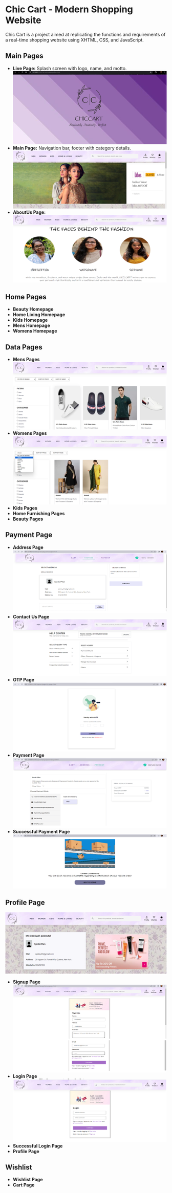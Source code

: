 # Chic Cart - Modern Shopping Website

Chic Cart is a project aimed at replicating the functions and requirements of a real-time shopping website using XHTML, CSS, and JavaScript.

## Main Pages

- **Live Page:** Splash screen with logo, name, and motto.
![Live Page](images/live.png)
- **Main Page:** Navigation bar, footer with category details.
![Main Page](images/mainpage.png)
- **AboutUs Page:** 
![AboutUs Page](images/about.png)

## Home Pages

- **Beauty Homepage**
- **Home Living Homepage**
- **Kids Homepage**
- **Mens Homepage**
- **Womens Homepage**

## Data Pages

- **Mens Pages**
![men Page](images/men.png)
- **Womens Pages**
![Women Page](images/women.png)
- **Kids Pages**
- **Home Furnishing Pages**
- **Beauty Pages**

## Payment Page

- **Address Page**
![Address Page](images/address.png)
- **Contact Us Page**
![Contact Page](images/contact.png)
- **OTP Page**
![OTP Page](images/otp.png)
- **Payment Page**
![Payment Page](images/payment.png)
- **Successful Payment Page**
![Successful Payment Page](images/success.png)

## Profile Page
![Profile Page](images/profile.png)
- **Signup Page**
![Signup Page](images/signup.png)
- **Login Page**
![Login Page](images/login.png)
- **Successful Login Page**
- **Profile Page**

## Wishlist

- **Wishlist Page**
- **Cart Page**
